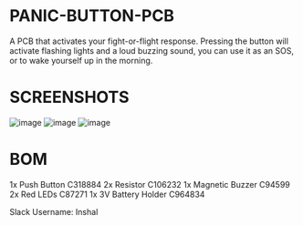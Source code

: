 # PANIC-BUTTON-PCB
A PCB that activates your fight-or-flight response. Pressing the button will activate flashing lights and a loud buzzing sound, you can use it as an SOS, or to wake yourself up in the morning.

# SCREENSHOTS
![image](https://github.com/user-attachments/assets/43cfb287-87f0-40bf-bb52-902cd5bba026)
![image](https://github.com/user-attachments/assets/f2cedd02-cfec-44e4-bf9c-79100be16618)
![image](https://github.com/user-attachments/assets/39b0d491-d432-416e-b952-d768b2cc5966)

# BOM
1x Push Button C318884
2x Resistor C106232
1x Magnetic Buzzer C94599
2x Red LEDs C87271
1x 3V Battery Holder C964834

Slack Username: Inshal

